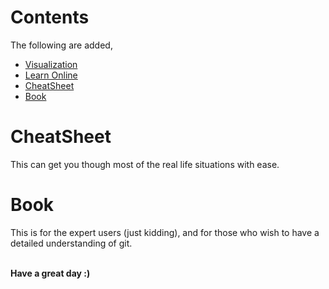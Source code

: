 # Contents
The following are added,
* [Visualization](https://git-school.github.io/visualizing-git)
* [Learn Online](https://learngitbranching.js.org)
* [CheatSheet](cheat-sheet.pdf)
* [Book](book.pdf)
# CheatSheet
This can get you though most of the real life situations with ease.
# Book
This is for the expert users (just kidding), and for those who wish to have a detailed understanding of git.

<br>
<b>Have a great day :)</b>
